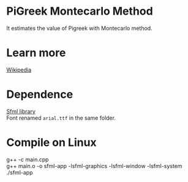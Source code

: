 # PiGreek Montecarlo Method
It estimates the value of Pigreek with Montecarlo method.

# Learn more
[Wikipedia](https://en.wikipedia.org/wiki/Monte_Carlo_method)

# Dependence
[Sfml library](https://www.sfml-dev.org/)  
Font renamed `arial.ttf` in the same folder.

# Compile on Linux  
g++ -c main.cpp  
g++ main.o -o sfml-app -lsfml-graphics -lsfml-window -lsfml-system  
./sfml-app
